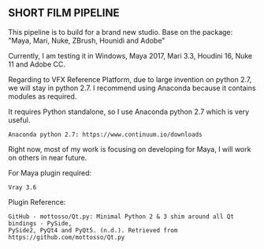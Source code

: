 ## **SHORT FILM PIPELINE**

This pipeline is to build for a brand new studio. Base on the package: "Maya, Mari, Nuke, ZBrush, Hounidi and Adobe"

Currently, I am testing it in Windows, Maya 2017, Mari 3.3, Houdini 16, Nuke 11 and Adobe CC.

Regarding to VFX Reference Platform, due to large invention on python 2.7, we will stay in python 2.7. I recommend using Anaconda because it contains modules as required.

It requires Python standalone, so I use Anaconda python 2.7 which is very useful.

    Anaconda python 2.7: https://www.continuum.io/downloads

Right now, most of my work is focusing on developing for Maya, I will work on others in near future.

For Maya plugin required:

    Vray 3.6

Plugin Reference:
    
    GitHub - mottosso/Qt.py: Minimal Python 2 & 3 shim around all Qt bindings - PySide,
    PySide2, PyQt4 and PyQt5. (n.d.). Retrieved from https://github.com/mottosso/Qt.py
